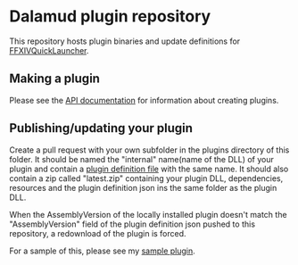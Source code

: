 # Dalamud plugin repository

This repository hosts plugin binaries and update definitions for [FFXIVQuickLauncher](https://github.com/goaaats/FFXIVQuickLauncher).

## Making a plugin

Please see the [API documentation](https://goatcorp.github.io/Dalamud/api/index.html) for information about creating plugins.

## Publishing/updating your plugin

Create a pull request with your own subfolder in the plugins directory of this folder. It should be named the "internal" name(name of the DLL) of your plugin and contain a [plugin definition file](https://github.com/goatcorp/DalamudPlugins/blob/master/plugins/owofy/owofy.json) with the same name.
It should also contain a zip called "latest.zip" containing your plugin DLL, dependencies, resources and the plugin definition json ins the same folder as the plugin DLL.

When the AssemblyVersion of the locally installed plugin doesn't match the "AssemblyVersion" field of the plugin definition json pushed to this repository, a redownload of the plugin is forced.

For a sample of this, please see my [sample plugin](https://github.com/goatcorp/DalamudPlugins/blob/master/plugins/owofy).
